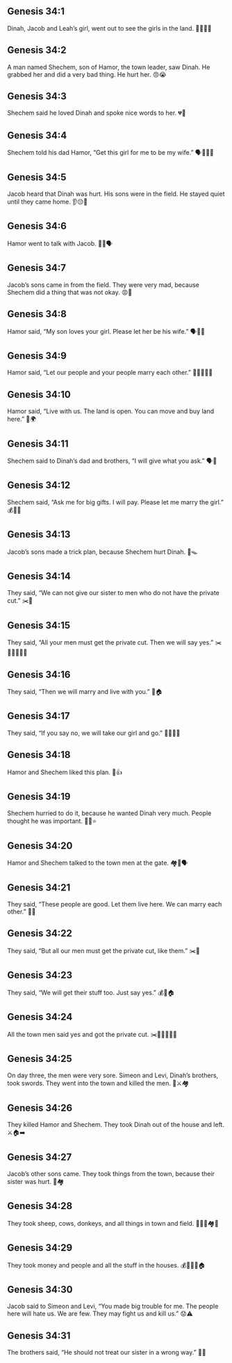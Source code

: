 ## Genesis 34:1
Dinah, Jacob and Leah’s girl, went out to see the girls in the land. 🚶‍♀️👧🌼
## Genesis 34:2
A man named Shechem, son of Hamor, the town leader, saw Dinah. He grabbed her and did a very bad thing. He hurt her. 😠😭
## Genesis 34:3
Shechem said he loved Dinah and spoke nice words to her. 💔💬
## Genesis 34:4
Shechem told his dad Hamor, “Get this girl for me to be my wife.” 🗣️👨‍👦💍
## Genesis 34:5
Jacob heard that Dinah was hurt. His sons were in the field. He stayed quiet until they came home. 👂😔🌾
## Genesis 34:6
Hamor went to talk with Jacob. 🚶‍♂️🗣️
## Genesis 34:7
Jacob’s sons came in from the field. They were very mad, because Shechem did a thing that was not okay. 😡🚫
## Genesis 34:8
Hamor said, “My son loves your girl. Please let her be his wife.” 🗣️💖💍
## Genesis 34:9
Hamor said, “Let our people and your people marry each other.” 🤝👨‍👩‍👧‍👦
## Genesis 34:10
Hamor said, “Live with us. The land is open. You can move and buy land here.” 🏡🌍
## Genesis 34:11
Shechem said to Dinah’s dad and brothers, “I will give what you ask.” 🗣️🎁
## Genesis 34:12
Shechem said, “Ask me for big gifts. I will pay. Please let me marry the girl.” 💰🎁💍
## Genesis 34:13
Jacob’s sons made a trick plan, because Shechem hurt Dinah. 🤫🪤
## Genesis 34:14
They said, “We can not give our sister to men who do not have the private cut.” ✂️🚫
## Genesis 34:15
They said, “All your men must get the private cut. Then we will say yes.” ✂️👨‍🦰👨‍🦱👨
## Genesis 34:16
They said, “Then we will marry and live with you.” 💍🏠
## Genesis 34:17
They said, “If you say no, we will take our girl and go.” 🚶‍♀️🏃‍♂️
## Genesis 34:18
Hamor and Shechem liked this plan. 🙂👍
## Genesis 34:19
Shechem hurried to do it, because he wanted Dinah very much. People thought he was important. 🏃‍♂️⭐
## Genesis 34:20
Hamor and Shechem talked to the town men at the gate. 🏘️🚪🗣️
## Genesis 34:21
They said, “These people are good. Let them live here. We can marry each other.” 🤝🏡
## Genesis 34:22
They said, “But all our men must get the private cut, like them.” ✂️👥
## Genesis 34:23
They said, “We will get their stuff too. Just say yes.” 💰🐑🏠
## Genesis 34:24
All the town men said yes and got the private cut. ✂️👨‍🦰👨‍🦱👨
## Genesis 34:25
On day three, the men were very sore. Simeon and Levi, Dinah’s brothers, took swords. They went into the town and killed the men. 🤕⚔️🏘️
## Genesis 34:26
They killed Hamor and Shechem. They took Dinah out of the house and left. ⚔️🏠➡️
## Genesis 34:27
Jacob’s other sons came. They took things from the town, because their sister was hurt. 🧺🏘️
## Genesis 34:28
They took sheep, cows, donkeys, and all things in town and field. 🐑🐄🫏🏘️🌾
## Genesis 34:29
They took money and people and all the stuff in the houses. 💰👨‍👩‍👧🏠
## Genesis 34:30
Jacob said to Simeon and Levi, “You made big trouble for me. The people here will hate us. We are few. They may fight us and kill us.” 😟⚠️
## Genesis 34:31
The brothers said, “He should not treat our sister in a wrong way.” 💬🚫
